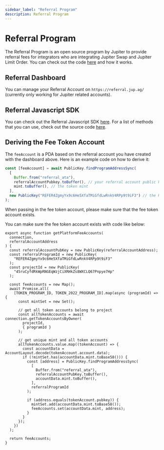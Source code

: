 ```yaml
---
sidebar_label: "Referral Program"
description: Referral Program
---
```


# Referral Program

The Referral Program is an open source program by Jupiter to provide referral fees for integrators who are integrating Jupiter Swap and Jupiter Limit Order. You can check out the code [here](https://github.com/TeamRaccoons/referral) and how it works.

## Referral Dashboard

You can manage your Referral Account on `https://referral.jup.ag/` (currently only working for Jupiter related accounts).

## Referral Javascript SDK

You can check out the Referral Javascript SDK [here](https://www.npmjs.com/package/@jup-ag/referral-sdk). For a list of methods that you can use, check out the source code [here](https://github.com/TeamRaccoons/referral/blob/main/packages/sdk/src/referral.ts).

## Deriving the Fee Token Account

The `feeAccount` is a PDA based on the referral account you have created with the dashboard above. Here is an example code on how to derive it:

```js
const [feeAccount] = await PublicKey.findProgramAddressSync(
  [
    Buffer.from("referral_ata"),
    referralAccountPubkey.toBuffer(), // your referral account public key
    mint.toBuffer(), // the token mint
  ],
  new PublicKey("REFER4ZgmyYx9c6He5XfaTMiGfdLwRnkV4RPp9t9iF3") // the Referral Program
);
```

When passing in the fee token account, please make sure that the fee token account exists.

You can make sure the fee token account exists with code like below:

```
export async function getPlatformFeeAccounts(
  connection,
  referralAccountAddress
) {
  const referralAccountPubKey = new PublicKey(referralAccountAddress);
  const referralProgramId = new PublicKey(
    "REFER4ZgmyYx9c6He5XfaTMiGfdLwRnkV4RPp9t9iF3"
  );
  const projectId = new PublicKey(
    "45ruCyfdRkWpRNGEqWzjCiXRHkZs8WXCLQ67Pnpye7Hp"
  );

  const feeAccounts = new Map();
  await Promise.all(
    [TOKEN_PROGRAM_ID, TOKEN_2022_PROGRAM_ID].map(async (programId) => {
      const mintSet = new Set();

      // get all token accounts belong to project
      const allTokenAccounts = await connection.getTokenAccountsByOwner(
        projectId,
        { programId }
      );

      // get unique mint and all token accounts
      allTokenAccounts.value.map((tokenAccount) => {
        const accountData = AccountLayout.decode(tokenAccount.account.data);
        if (!mintSet.has(accountData.mint.toBase58())) {
          const [address] = PublicKey.findProgramAddressSync(
            [
              Buffer.from("referral_ata"),
              referralAccountPubKey.toBuffer(),
              accountData.mint.toBuffer(),
            ],
            referralProgramId
          );

          if (address.equals(tokenAccount.pubkey)) {
            mintSet.add(accountData.mint.toBase58());
            feeAccounts.set(accountData.mint, address);
          }
        }
      });
    })
  );

  return feeAccounts;
}
```
